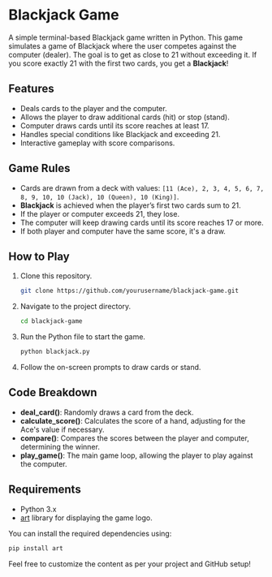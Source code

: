 
# Blackjack Game

A simple terminal-based Blackjack game written in Python. This game simulates a game of Blackjack where the user competes against the computer (dealer). The goal is to get as close to 21 without exceeding it. If you score exactly 21 with the first two cards, you get a **Blackjack**!

## Features

- Deals cards to the player and the computer.
- Allows the player to draw additional cards (hit) or stop (stand).
- Computer draws cards until its score reaches at least 17.
- Handles special conditions like Blackjack and exceeding 21.
- Interactive gameplay with score comparisons.

## Game Rules

- Cards are drawn from a deck with values: `[11 (Ace), 2, 3, 4, 5, 6, 7, 8, 9, 10, 10 (Jack), 10 (Queen), 10 (King)]`.
- **Blackjack** is achieved when the player’s first two cards sum to 21.
- If the player or computer exceeds 21, they lose.
- The computer will keep drawing cards until its score reaches 17 or more.
- If both player and computer have the same score, it's a draw.

## How to Play

1. Clone this repository.
    ```bash
    git clone https://github.com/yourusername/blackjack-game.git
    ```
   
2. Navigate to the project directory.
    ```bash
    cd blackjack-game
    ```

3. Run the Python file to start the game.
    ```bash
    python blackjack.py
    ```

4. Follow the on-screen prompts to draw cards or stand.

## Code Breakdown

- **deal_card()**: Randomly draws a card from the deck.
- **calculate_score()**: Calculates the score of a hand, adjusting for the Ace's value if necessary.
- **compare()**: Compares the scores between the player and computer, determining the winner.
- **play_game()**: The main game loop, allowing the player to play against the computer.

## Requirements

- Python 3.x
- [art](https://pypi.org/project/art/) library for displaying the game logo.

You can install the required dependencies using:
```bash
pip install art
```

Feel free to customize the content as per your project and GitHub setup!
